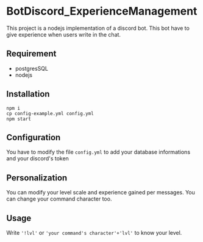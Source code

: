 # BotDiscord_ExperienceManagement
This project is a nodejs implementation of a discord bot. This bot have to give experience when users write in the chat.

## Requirement
- postgresSQL
- nodejs

## Installation
```
npm i
cp config-example.yml config.yml
npm start
```

## Configuration
You have to modify the file `config.yml` to add your database informations and your discord's token

## Personalization
You can modify your level scale and experience gained per messages. You can change your command character too.

## Usage
Write `'!lvl'` or `'your command's character'+'lvl'` to know your level.
